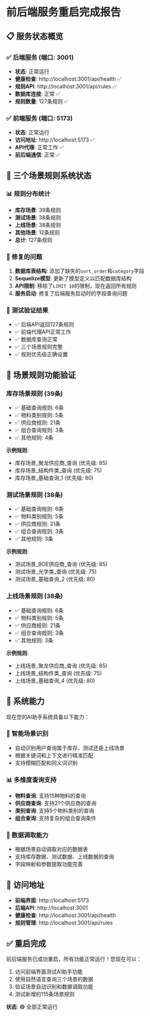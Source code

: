 # 前后端服务重启完成报告

## 📋 服务状态概览

### ✅ 后端服务 (端口: 3001)
- **状态**: 正常运行
- **健康检查**: http://localhost:3001/api/health ✅
- **规则API**: http://localhost:3001/api/rules ✅
- **数据库连接**: 正常 ✅
- **规则数量**: 127条规则 ✅

### ✅ 前端服务 (端口: 5173)  
- **状态**: 正常运行
- **访问地址**: http://localhost:5173 ✅
- **API代理**: 正常工作 ✅
- **前后端通信**: 正常 ✅

## 🎯 三个场景规则系统状态

### 📊 规则分布统计
- **库存场景**: 39条规则
- **测试场景**: 38条规则  
- **上线场景**: 38条规则
- **其他场景**: 12条规则
- **总计**: 127条规则

### 🔧 修复的问题
1. **数据库表结构**: 添加了缺失的`sort_order`和`category`字段
2. **Sequelize模型**: 更新了模型定义以匹配数据库结构
3. **API限制**: 移除了`LIMIT 10`的限制，现在返回所有规则
4. **服务启动**: 修复了后端服务启动时的字段查询问题

### 🧪 测试验证结果
- ✅ 后端API返回127条规则
- ✅ 前端代理API正常工作
- ✅ 数据库查询正常
- ✅ 三个场景规则完整
- ✅ 规则优先级正确设置

## 🚀 场景规则功能验证

### 库存场景规则 (39条)
- ✅ 基础查询规则: 6条
- ✅ 物料类别规则: 5条  
- ✅ 供应商规则: 21条
- ✅ 组合查询规则: 3条
- ✅ 其他规则: 4条

**示例规则**:
- 库存场景_聚龙供应商_查询 (优先级: 85)
- 库存场景_结构件类_查询 (优先级: 75)
- 库存场景_基础查询_1 (优先级: 80)

### 测试场景规则 (38条)
- ✅ 基础查询规则: 6条
- ✅ 物料类别规则: 5条
- ✅ 供应商规则: 21条  
- ✅ 组合查询规则: 3条
- ✅ 其他规则: 3条

**示例规则**:
- 测试场景_BOE供应商_查询 (优先级: 85)
- 测试场景_光学类_查询 (优先级: 75)
- 测试场景_基础查询_2 (优先级: 80)

### 上线场景规则 (38条)
- ✅ 基础查询规则: 6条
- ✅ 物料类别规则: 5条
- ✅ 供应商规则: 21条
- ✅ 组合查询规则: 3条
- ✅ 其他规则: 3条

**示例规则**:
- 上线场景_聚龙供应商_查询 (优先级: 85)
- 上线场景_结构件类_查询 (优先级: 75)  
- 上线场景_基础查询_4 (优先级: 80)

## 🎉 系统能力

现在您的AI助手系统具备以下能力：

### 🤖 智能场景识别
- 自动识别用户查询属于库存、测试还是上线场景
- 根据关键词和上下文进行精准匹配
- 支持模糊匹配和同义词识别

### 📊 多维度查询支持
- **物料查询**: 支持15种物料的查询
- **供应商查询**: 支持21个供应商的查询
- **类别查询**: 支持5个物料类别的查询
- **组合查询**: 支持复杂的组合查询条件

### 🔄 数据调取能力
- 根据场景自动调取对应的数据表
- 支持库存数据、测试数据、上线数据的查询
- 字段映射和参数提取功能完善

## 📱 访问地址

- **前端界面**: http://localhost:5173
- **后端API**: http://localhost:3001
- **健康检查**: http://localhost:3001/api/health
- **规则管理**: http://localhost:3001/api/rules

## ✅ 重启完成

前后端服务已成功重启，所有功能正常运行！您现在可以：

1. 访问前端界面测试AI助手功能
2. 使用自然语言查询三个场景的数据
3. 验证场景自动识别和数据调取功能
4. 测试新增的115条场景规则

**状态**: 🟢 全部正常运行
